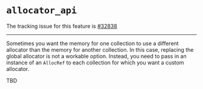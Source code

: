 # `allocator_api`

The tracking issue for this feature is [#32838]

[#32838]: https://github.com/rust-lang/rust/issues/32838

------------------------

Sometimes you want the memory for one collection to use a different
allocator than the memory for another collection. In this case,
replacing the global allocator is not a workable option. Instead,
you need to pass in an instance of an `AllocRef` to each collection
for which you want a custom allocator.

TBD
